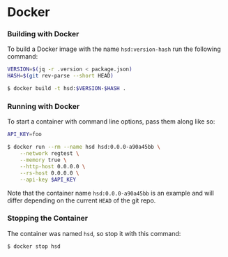# Docker

### Building with Docker

To build a Docker image with the name
`hsd:version-hash` run the following command:

```bash
VERSION=$(jq -r .version < package.json)
HASH=$(git rev-parse --short HEAD)

$ docker build -t hsd:$VERSION-$HASH .
```

### Running with Docker

To start a container with command line options,
pass them along like so:

```bash
API_KEY=foo

$ docker run --rm --name hsd hsd:0.0.0-a90a45bb \
    --network regtest \
    --memory true \
    --http-host 0.0.0.0 \
    --rs-host 0.0.0.0 \
    --api-key $API_KEY
```

Note that the container name `hsd:0.0.0-a90a45bb` is
an example and will differ depending on the current
`HEAD` of the git repo.

### Stopping the Container

The container was named `hsd`, so stop it
with this command:

```bash
$ docker stop hsd
```
